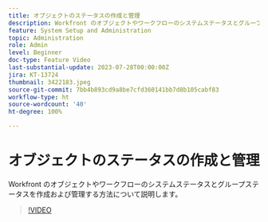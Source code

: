 ```yaml
---
title: オブジェクトのステータスの作成と管理
description: Workfront のオブジェクトやワークフローのシステムステータスとグループステータスを作成および管理する方法について説明します。
feature: System Setup and Administration
topic: Administration
role: Admin
level: Beginner
doc-type: Feature Video
last-substantial-update: 2023-07-28T00:00:00Z
jira: KT-13724
thumbnail: 3422183.jpeg
source-git-commit: 7bb4b893cd9a8be7cfd360141bb7d8b105cabf83
workflow-type: ht
source-wordcount: '40'
ht-degree: 100%

---
```



# オブジェクトのステータスの作成と管理

Workfront のオブジェクトやワークフローのシステムステータスとグループステータスを作成および管理する方法について説明します。

>[!VIDEO](https://video.tv.adobe.com/v/3422183/?learn=on)
